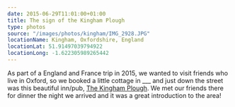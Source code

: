 ```yaml
---
date: 2015-06-29T11:01:00+01:00
title: The sign of the Kingham Plough
type: photos
source: "/images/photos/kingham/IMG_2928.JPG"
locationName: Kingham, Oxfordshire, England
locationLat: 51.91497039794922
locationLong: -1.622305989265442
---
```

As part of a England and France trip in 2015, we wanted to visit friends who live in Oxford, so we booked a little cottage in ___ and just down the street was this beautiful inn/pub, [The Kingham Plough](https://thekinghamplough.co.uk/). We met our friends there for dinner the night we arrived and it was a great introduction to the area!